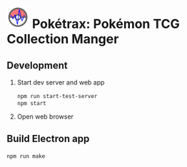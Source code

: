 # <img src="public/assests/poketrax.png" width="50" height="50"> Pokétrax: Pokémon TCG Collection Manger

## Development

1. Start dev server and web app
    ```
    npm run start-test-server
    npm start
    ```
2. Open web browser

## Build Electron app

```
npm run make
```